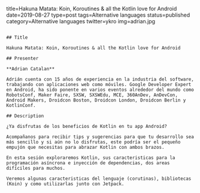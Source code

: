 title=Hakuna Matata: Koin, Koroutines & all the Kotlin love for Android
date=2019-08-27
type=post
tags=Alternative languages
status=published
category=Alternative languages
twitter=ykro
img=adrian.jpg
~~~~~~

## Title

Hakuna Matata: Koin, Koroutines & all the Kotlin love for Android

## Presenter

**Adrian Catalan**

Adrián cuenta con 15 años de experiencia en la industria del software, trabajando con aplicaciones web como móviles. Google Developer Expert en Android, ha sido ponente en varios eventos alrededor del mundo como RobotsConf, Maker Faire, SXSW, SXSWEdu, MCE, 360AnDev, AnDevCon, Android Makers, Droidcon Boston, Droidcon London, Droidcon Berlin y KotlinConf.

## Description

¿Ya disfrutas de los beneficios de Kotlin en tu app Android?

Acompañanos para recibir tips y sugerencias para que tu desarrollo sea más sencillo y si aún no lo disfrutas, este podría ser el pequeño empujón que necesitas para abrazar Kotlin con ambos brazos.

En esta sesión exploraremos Kotlin, sus caracteristicas para la programación asíncrona e inyección de dependencias, dos areas difíciles para muchos.

Veremos algunas caracteristicas del lenguaje (corutinas), bibliotecas (Koin) y como utilizarlas junto con Jetpack.